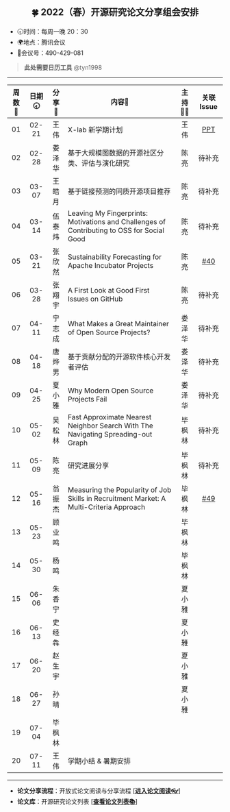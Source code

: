 ## <p align="center">🍀 2022（春）开源研究论文分享组会安排</p>

- 🕣时间：每周一晚 20：30
- 🌍地点：腾讯会议
- 📠会议号：490-429-081

> **此处需要日历工具** @tyn1998

****


周数📆  | 日期🕣 | 分享🙋 | 内容📒 | 主持💂‍♂️ | 关联 Issue 
:--------:|:--------:|:--------:|--------|:--------:|:--------:
01  | 02-21 | 王伟 | X-lab 新学期计划 | 王伟 | [PPT](https://xlab2017.yuque.com/msdpvs/mif83s/25968929)  
02  | 02-28 | 娄泽华 | 基于大规模图数据的开源社区分类、评估与演化研究 | 陈亮 | 待补充 
03  | 03-07 | 王皓月 | 基于链接预测的同质开源项目推荐 | 陈亮 | 待补充 
04  | 03-14 | 伍泰炜 | Leaving My Fingerprints: Motivations and Challenges of Contributing to OSS for Social Good | 陈亮 | 待补充 
05  | 03-21 | 张欣然 | Sustainability Forecasting for Apache Incubator Projects | 陈亮 | [#40](https://github.com/X-lab2017/open-research/issues/40) 
06  | 03-28 | 张翔宇 | A First Look at Good First Issues on GitHub | 陈亮 | 待补充 
07  | 04-11 | 宁志成 | What Makes a Great Maintainer of Open Source Projects? | 娄泽华 | 待补充 
08  | 04-18 | 唐烨男 | 基于贡献分配的开源软件核心开发者评估 | 娄泽华 | 待补充 
09  | 04-25 | 夏小雅 | Why Modern Open Source Projects Fail | 娄泽华 | 待补充 
10  | 05-02 | 吴松林 | Fast Approximate Nearest Neighbor Search With The Navigating Spreading-out Graph | 毕枫林 | 待补充 
11  | 05-09 | 陈亮 | 研究进展分享 | 毕枫林 | 待补充 
12  | 05-16 | 翁振杰 | Measuring the Popularity of Job Skills in Recruitment Market: A Multi-Criteria Approach | 毕枫林 | [#49](https://github.com/X-lab2017/open-research/issues/49) 
13  | 05-23 | 顾业鸣 |  | 毕枫林 | 
14  | 05-30 | 杨鸣 |  | 毕枫林 | 
15  | 06-06 | 朱香宁 |  | 夏小雅 | 
16  | 06-13 | 史经犇 |  | 夏小雅 | 
17  | 06-20 | 赵生宇 |  | 夏小雅 | 
18  | 06-27 | 孙晴 |  | 夏小雅 | 
19  | 07-04 | 毕枫林 |  |  | 
20  | 07-11 | 王伟 | 学期小结 & 暑期安排 |  | 


****

* **论文分享流程**：开放式论文阅读与分享流程 [[**进入论文阅读👓**](https://github.com/X-lab2017/open-research/tree/main/OpenReading "论文阅读")]
* **论文库**：开源研究论文列表 [[**查看论文列表📚**](https://github.com/X-lab2017/open-research/blob/main/openlist.md "论文列表")]

